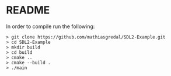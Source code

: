 # README
In order to compile run the following:
```
> git clone https://github.com/mathiasgredal/SDL2-Example.git
> cd SDL2-Example
> mkdir build
> cd build
> cmake ..
> cmake --build .
> ./main
```